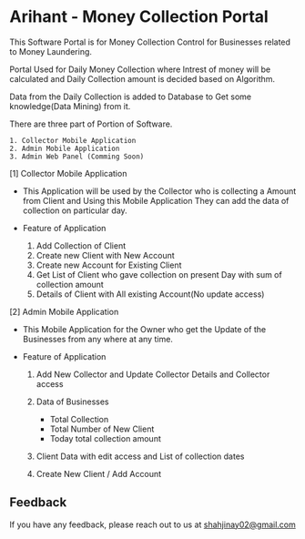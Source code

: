 
# Arihant - Money Collection Portal

This Software Portal is for Money Collection Control for Businesses related to Money Laundering.

Portal Used for Daily Money Collection where Intrest of money will be calculated and Daily Collection amount is decided based on Algorithm. 

Data from the Daily Collection is added to Database to Get some knowledge(Data Mining) from it.

There are three part of Portion of Software.

    1. Collector Mobile Application
    2. Admin Mobile Application
    3. Admin Web Panel (Comming Soon)

[1] Collector Mobile Application

- This Application will be used by the Collector who is collecting a Amount from Client and Using this Mobile Application They can add the data of collection on particular day.
- Feature of Application
    
    1. Add Collection of Client
    2. Create new Client with New Account
    3. Create new Account for Existing Client
    4. Get List of Client who gave collection on present Day with sum of collection amount
    5. Details of Client with All existing Account(No update access)
    
[2] Admin Mobile Application

- This Mobile Application for the Owner who get the Update of the Businesses from any where at any time.
- Feature of Application

    1. Add New Collector and Update Collector Details and Collector access
    2. Data of Businesses
        - Total Collection
        - Total Number of New Client
        - Today total collection amount 

    3. Client Data with edit access and List of collection dates
    4. Create New Client / Add Account
    


## Feedback

If you have any feedback, please reach out to us at shahjinay02@gmail.com

